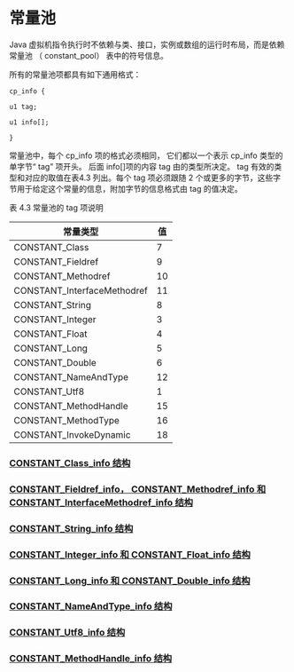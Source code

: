 # 常量池

Java 虚拟机指令执行时不依赖与类、接口，实例或数组的运行时布局，而是依赖常量池
（ constant_pool） 表中的符号信息。 

所有的常量池项都具有如下通用格式：

```
cp_info {

u1 tag;

u1 info[];

}
```

常量池中，每个 cp_info 项的格式必须相同， 它们都以一个表示 cp_info 类型的单字节“ tag” 项开头。 后面 info[]项的内容 tag 由的类型所决定。 tag 有效的类型和对应的取值在表4.3 列出。每个 tag 项必须跟随 2 个或更多的字节，这些字节用于给定这个常量的信息，附加字节的信息格式由 tag 的值决定。 

表 4.3 常量池的 tag 项说明

| 常量类型                        | 值    |
| --------------------------- | ---- |
| CONSTANT_Class              | 7    |
| CONSTANT_Fieldref           | 9    |
| CONSTANT_Methodref          | 10   |
| CONSTANT_InterfaceMethodref | 11   |
| CONSTANT_String             | 8    |
| CONSTANT_Integer            | 3    |
| CONSTANT_Float              | 4    |
| CONSTANT_Long               | 5    |
| CONSTANT_Double             | 6    |
| CONSTANT_NameAndType        | 12   |
| CONSTANT_Utf8               | 1    |
| CONSTANT_MethodHandle       | 15   |
| CONSTANT_MethodType         | 16   |
| CONSTANT_InvokeDynamic      | 18   |

### [CONSTANT_Class_info 结构](ConstantClassInfo.md)

### [CONSTANT_Fieldref_info， CONSTANT_Methodref_info 和CONSTANT_InterfaceMethodref_info 结构 ](ConstantFieldrefMethodrefInterfaceMethodrefInfo.md)

### [CONSTANT_String_info 结构](ConstantStringInfo.md)

### [CONSTANT_Integer_info 和 CONSTANT_Float_info 结构](ConstantIntegerFloatInfo.md)

### [CONSTANT_Long_info 和 CONSTANT_Double_info 结构](ConstantLongDoubleInfo.md)

### [CONSTANT_NameAndType_info 结构](ConstantNameAndTypeInfo.md)

### [CONSTANT_Utf8_info 结构](ConstantUtf8Info.md)

### [CONSTANT_MethodHandle_info 结构](ConstantMethodHandleInfo.md)